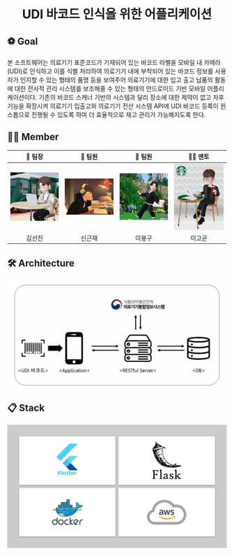 

# <div align="center"> UDI 바코드 인식을 위한 어플리케이션 </center>

 </div>

## ⚽ Goal
본 소프트웨어는 의료기기 표준코드가 기재되어 있는 바코드 라벨을 모바일 내 카메라 (UDI)로 인식하고 이를 식별 처리하여 의료기기 내에 부착되어 있는 바코드 정보를 사용자가 인지할 수 있는 형태의 품명 등을 보여주어 의료기기에 대한 입고 출고 납품의 활동에 대한 전사적 관리 시스템를 보조해줄 수 있는 형태의 안드로이드 기반 모바일 어플리케이션이다. 기존의 바코드 스캐너 기반의 시스템과 달리 장소에 대한 제약이 없고 차후 기능을 확장시켜 의료기기 입출고와 의료기기 전산 시스템 API에 UDI 바코드 등록이 원스톱으로 진행될 수 있도록 하여 더 효율적으로 재고 관리가 가능해지도록 한다.

## 🧑‍💻 Member
<div align="center">



| 🧑 팀장 | 🧑 팀원 | 🧑 팀원 | 👨‍🏫 멘토 |
| :---: | :---: | :---: | :---: |
| [<img src= "https://github.com/KumohDaseong/2021_SwBank/blob/main/readme_img/kimseonjin.png" width = "200">](https://github.com/gimseonjin)| [<img src="https://github.com/KumohDaseong/2021_SwBank/blob/main/readme_img/shingeunjae.png" width = "200">](https://github.com/Boknami)| [<img src="https://github.com/KumohDaseong/2021_SwBank/blob/main/readme_img/leeyonggu.png" width = "200" >](https://github.com/reflash407)| [<img src="https://github.com/KumohDaseong/2021_SwBank/blob/main/readme_img/leegogyun.png" width = "200">](https://github.com/luke0706)|
| 김선진 | 신근재 | 이용구 | 이고균 |
 


</div>

## 🛠 Architecture
<img src= "https://github.com/KumohDaseong/2021_SwBank/blob/main/readme_img/Architecture.png" width="800">

## 📋 Stack
<img src= "https://github.com/KumohDaseong/2021_SwBank/blob/main/readme_img/Skillset.jpg" width="800">

<br>

